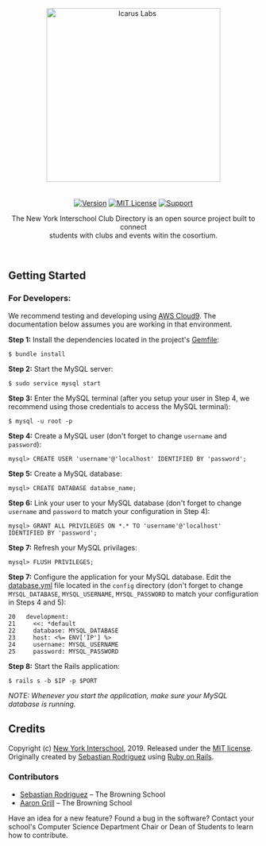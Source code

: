 <div align="center"><a href="http://www.interschool.org/"><img src="http://seb646.com/images/interschool.png" alt="Icarus Labs" width="350" style="padding-bottom:20px"/></a><br>

[![Version](https://img.shields.io/badge/Download-v0.1.0-brightgreen.svg "Version")](https://github.com/seb646/interschool-club-directory/releases/tag/v0.1.0) [![MIT License](https://img.shields.io/badge/License-MIT-blue.svg "MIT License")](https://github.com/seb646/interschool-club-directory/blob/master/LICENSE) [![Support](https://img.shields.io/badge/Support-red.svg "Support")](#)

The New York Interschool Club Directory is an open source project built to connect <br> students with clubs and events witin the cosortium.</div><br>

## Getting Started

### For Developers: 
We recommend testing and developing using [AWS Cloud9](https://aws.amazon.com/cloud9). The documentation below assumes you are working in that environment. 

__Step 1:__ Install the dependencies located in the project's [Gemfile](https://github.com/seb646/interschool-club-directory/blob/master/Gemfile):
```
$ bundle install
```
__Step 2:__ Start the MySQL server:
```
$ sudo service mysql start
```
__Step 3:__ Enter the MySQL terminal (after you setup your user in Step 4, we recommend using those credentials to access the MySQL terminal):
```
$ mysql -u root -p
```
__Step 4:__ Create a MySQL user (don't forget to change `username` and `password`):
```
mysql> CREATE USER 'username'@'localhost' IDENTIFIED BY 'password';
```
__Step 5:__ Create a MySQL database:
```
mysql> CREATE DATABASE databse_name;
```
__Step 6:__ Link your user to your MySQL database (don't forget to change `username` and `password` to match your configuration in Step 4):
```
mysql> GRANT ALL PRIVILEGES ON *.* TO 'username'@'localhost' IDENTIFIED BY 'password';
```
__Step 7:__ Refresh your MySQL privilages:
```
mysql> FLUSH PRIVILEGES;
```
__Step 7:__ Configure the application for your MySQL database. Edit the [database.yml](https://github.com/seb646/interschool-club-directory/blob/master/config/database.yml) file located in the `config` directory (don't forget to change `MYSQL_DATABASE`, `MYSQL_USERNAME`, `MYSQL_PASSWORD` to match your configuration in Steps 4 and 5):
```
20   development:
21     <<: *default
22     database: MYSQL_DATABASE
23     host: <%= ENV['IP'] %>
24     username: MYSQL_USERNAME
25     password: MYSQL_PASSWORD
```
__Step 8:__ Start the Rails application:
```
$ rails s -b $IP -p $PORT
```
_NOTE: Whenever you start the application, make sure your MySQL database is running._
<br>

## Credits
Copyright (c) [New York Interschool](http://www.interschool.org/), 2019. Released under the [MIT license](https://github.com/icaruslabs/icarus-desktop/blob/master/LICENSE). Originally created by [Sebastian Rodriguez](https://seb646.com) using [Ruby on Rails](https://rubyonrails.org/).

### Contributors
* [Sebastian Rodriguez](https://github.com/seb646) – The Browning School
* [Aaron Grill](https://github.com/aarongrill) – The Browning School 

Have an idea for a new feature? Found a bug in the software? Contact your school's Computer Science Department Chair or Dean of Students to learn how to contribute. 
